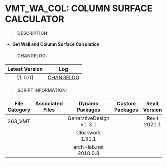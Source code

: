 # VMT_WA_COL: COLUMN SURFACE CALCULATOR

> #### DESCRIPTION: 
- **Get Wall and Column Surface Calculation**

> #### CHANGELOG:

| Latest Version | Log |
| :-------: | :----: | 
|[1.0.0] | [CHANGELOG](/_vmt/changelog/VMT_WA_COL_SurfaceCal.md) |

> #### SCRIPT INFORMATION: 

| File Category| Associated Files | Dynamo Packages | Custom Packages | Revit Version | Author | Reviewed By |
| :-------: | :----: | :---: | :---: | :---: | :---: | :---: |
| 263_VMT |  | GenerativeDesign v.1.3.1 | | Revit 2021.1 | Jacky Luk | |
|         |  | Clockwork 1.31.1 
|         |  | archi-lab.net 2018.0.8

----------------------------------------------------------------
<!-- > #### SCRIPT: 
<img src="./images/vmt/VMT_COL_SurfaceCal.png">


------------------------------------------------------------------------------

> #### DEMO: 

<video width="1280" height="720" controls>
 <source src="/_demo/mp4" type="video/mp4">
</video>

#### INSTRUCTIONS:  -->